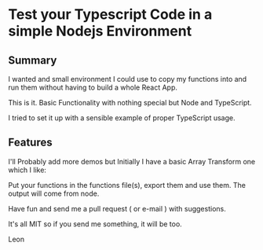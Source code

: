 # Test your Typescript Code in a simple Nodejs Environment 

## Summary

I wanted and small environment I could use to copy my functions into and run them without having to build a whole React App.

This is it.  Basic Functionality with nothing special but Node and TypeScript.

I tried to set it up with a sensible example of proper TypeScript usage.

## Features

I'll Probably add more demos but Initially I have a basic Array Transform one which I like:

Put your functions in the functions file(s), export them and use them.  The output will come from node.

Have fun and send me a pull request ( or e-mail ) with suggestions.

It's all MIT so if you send me something, it will be too.

Leon
